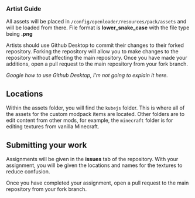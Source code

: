 ### Artist Guide

All assets will be placed in `/config/openloader/resources/pack/assets` and will be loaded from there.
File format is **lower_snake_case** with the file type being **.png**

Artists should use Github Desktop to commit their changes to their forked repository.
Forking the repository will allow you to make changes to the repository without affecting the main repository.
Once you have made your additions, open a pull request to the main repository from your fork branch.

*Google how to use Github Desktop, I'm not going to explain it here.*

## Locations

Within the assets folder, you will find the `kubejs` folder. This is where all of the assets for the custom modpack items are located.
Other folders are to edit content from other mods, for example, the `minecraft` folder is for editing textures from vanilla Minecraft.

## Submitting your work

Assignments will be given in the **issues** tab of the repository.
With your assignment, you will be given the locations and names for the textures to reduce confusion.

Once you have completed your assignment, open a pull request to the main repository from your fork branch.